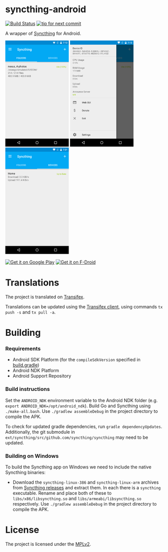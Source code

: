 # syncthing-android

[![Build Status](http://android.syncthing.net/job/Syncthing-Android/badge/icon)](http://android.syncthing.net/job/Syncthing-Android/)
[![tip for next commit](https://tip4commit.com/projects/914.svg)](https://tip4commit.com/github/syncthing/syncthing-android)

A wrapper of [Syncthing](https://github.com/syncthing/syncthing) for Android.

<img src="src/fat/play/en-UK/listing/phoneScreenshots/screenshot_phone_1.png" alt="screenshot 1" width="200" /> 
<img src="src/fat/play/en-UK/listing/phoneScreenshots/screenshot_phone_2.png" alt="screenshot 2" width="200" /> 
<img src="src/fat/play/en-UK/listing/phoneScreenshots/screenshot_phone_3.png" alt="screenshot 3" width="200" />

[![Get it on Google Play](https://developer.android.com/images/brand/en_generic_rgb_wo_60.png)](https://play.google.com/store/apps/details?id=com.nutomic.syncthingandroid) [![Get it on F-Droid](https://f-droid.org/wiki/images/0/06/F-Droid-button_get-it-on.png)](https://f-droid.org/repository/browse/?fdid=com.nutomic.syncthingandroid)

# Translations

The project is translated on [Transifex](https://www.transifex.com/projects/p/syncthing-android/).

Translations can be updated using the [Transifex client](http://docs.transifex.com/developer/client/), using commands `tx push -s` and `tx pull -a`.

# Building

### Requirements
- Android SDK Platform (for the `compileSdkVersion` specified in [build.gradle](build.gradle))
- Android NDK Platform
- Android Support Repository

### Build instructions

Set the `ANDROID_NDK` environment variable to the Android NDK folder (e.g. `export ANDROID_NDK=/opt/android_ndk`).
Build Go and Syncthing using `./make-all.bash`.
Use `./gradlew assembleDebug` in the project directory to compile the APK.

To check for updated gradle dependencies, run `gradle dependencyUpdates`. Additionally, the git submodule in `ext/syncthing/src/github.com/syncthing/syncthing` may need to be updated.


### Building on Windows

To build the Syncthing app on Windows we need to include the native Syncthing binaries:
- Download the `syncthing-linux-386` and `syncthing-linux-arm` archives from [Syncthing releases](https://github.com/syncthing/syncthing/releases) and extract them. In each there is a `syncthing` executable. Rename and place both of these to `libs/x86/libsyncthing.so` and `libs/armeabi/libsyncthing.so` respectively.
Use `./gradlew assembleDebug` in the project directory to compile the APK.

# License

The project is licensed under the [MPLv2](LICENSE).
